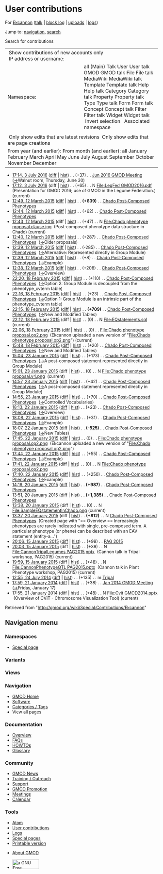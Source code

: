 <div id="mw-page-base" class="noprint">

</div>

<div id="mw-head-base" class="noprint">

</div>

<div id="content" class="mw-body" role="main">

<span id="top"></span>

<div id="mw-js-message" style="display:none;">

</div>



# <span dir="auto">User contributions</span>

<div id="bodyContent">

<div id="contentSub">

For <a
href="/mediawiki/index.php?title=User:Ekcannon&amp;action=edit&amp;redlink=1"
class="new" title="User:Ekcannon (page does not exist)">Ekcannon</a> (<a
href="/mediawiki/index.php?title=User_talk:Ekcannon&amp;action=edit&amp;redlink=1"
class="new" title="User talk:Ekcannon (page does not exist)">talk</a> \|
[block
log](/mediawiki/index.php?title=Special:Log/block&page=User%3AEkcannon "Special:Log/block")
\|
[uploads](/wiki/Special:ListFiles/Ekcannon "Special:ListFiles/Ekcannon")
\| [logs](/wiki/Special:Log/Ekcannon "Special:Log/Ekcannon"))

</div>

<div id="jump-to-nav" class="mw-jump">

Jump to: [navigation](#mw-navigation), [search](#p-search)

</div>

<div id="mw-content-text">

Search for contributions

<table class="mw-contributions-table">
<colgroup>
<col style="width: 50%" />
<col style="width: 50%" />
</colgroup>
<tbody>
<tr class="odd">
<td colspan="2"> Show contributions of new accounts only<br />
 IP address or username:</td>
</tr>
<tr class="even">
<td class="mw-label">Namespace:</td>
<td>all (Main) Talk User User talk GMOD GMOD talk File File talk
MediaWiki MediaWiki talk Template Template talk Help Help talk Category
Category talk Property Property talk Type Type talk Form Form talk
Concept Concept talk Filter Filter talk Widget Widget talk  
 Invert selection 
 Associated namespace </td>
</tr>
<tr class="odd">
<td colspan="2"></td>
</tr>
<tr class="even">
<td colspan="2"> Only show edits that are latest revisions
 Only show edits that are page creations</td>
</tr>
<tr class="odd">
<td colspan="2">From year (and earlier): From month (and earlier): all
January February March April May June July August September October
November December</td>
</tr>
</tbody>
</table>

- <a
  href="/mediawiki/index.php?title=Jun_2016_GMOD_Meeting&amp;oldid=27227"
  class="mw-changeslist-date" title="Jun 2016 GMOD Meeting">17:14, 3 July
  2016</a>
  ([diff](/mediawiki/index.php?title=Jun_2016_GMOD_Meeting&diff=prev&oldid=27227 "Jun 2016 GMOD Meeting")
  \|
  [hist](/mediawiki/index.php?title=Jun_2016_GMOD_Meeting&action=history "Jun 2016 GMOD Meeting"))
  <span class="mw-changeslist-separator">. .</span>
  <span class="mw-plusminus-pos" dir="ltr"
  title="6,167 bytes after change">(+37)</span>‎
  <span class="mw-changeslist-separator">. .</span>
  <a href="/wiki/Jun_2016_GMOD_Meeting" class="mw-contributions-title"
  title="Jun 2016 GMOD Meeting">Jun 2016 GMOD Meeting</a> ‎
  <span class="comment">([→](/wiki/Jun_2016_GMOD_Meeting#Walnut_room.2C_Thursday.2C_June_30 "Jun 2016 GMOD Meeting")‎<span dir="auto"><span class="autocomment">Walnut
  room, Thursday, June 30</span></span>)</span>
- <a
  href="/mediawiki/index.php?title=File:LegFed_GMOD2016.pdf&amp;oldid=27226"
  class="mw-changeslist-date" title="File:LegFed GMOD2016.pdf">17:12, 3
  July 2016</a> (diff \|
  [hist](/mediawiki/index.php?title=File:LegFed_GMOD2016.pdf&action=history "File:LegFed GMOD2016.pdf"))
  <span class="mw-changeslist-separator">. .</span>
  <span class="mw-plusminus-pos" dir="ltr"
  title="65 bytes after change">(+65)</span>‎
  <span class="mw-changeslist-separator">. .</span> N
  <a href="/wiki/File:LegFed_GMOD2016.pdf" class="mw-contributions-title"
  title="File:LegFed GMOD2016.pdf">File:LegFed GMOD2016.pdf</a> ‎
  <span class="comment">(Presentation for GMOD 2016; use of GMOD in the
  Legume Federation.)</span> <span class="mw-uctop">(current)</span>
- <a
  href="/mediawiki/index.php?title=Chado_Post-Composed_Phenotypes&amp;oldid=26642"
  class="mw-changeslist-date"
  title="Chado Post-Composed Phenotypes">12:49, 12 March 2015</a>
  ([diff](/mediawiki/index.php?title=Chado_Post-Composed_Phenotypes&diff=prev&oldid=26642 "Chado Post-Composed Phenotypes")
  \|
  [hist](/mediawiki/index.php?title=Chado_Post-Composed_Phenotypes&action=history "Chado Post-Composed Phenotypes"))
  <span class="mw-changeslist-separator">. .</span> **(+639)**‎
  <span class="mw-changeslist-separator">. .</span>
  <a href="/wiki/Chado_Post-Composed_Phenotypes"
  class="mw-contributions-title"
  title="Chado Post-Composed Phenotypes">Chado Post-Composed
  Phenotypes</a> ‎
- <a
  href="/mediawiki/index.php?title=Chado_Post-Composed_Phenotypes&amp;oldid=26641"
  class="mw-changeslist-date"
  title="Chado Post-Composed Phenotypes">12:44, 12 March 2015</a>
  ([diff](/mediawiki/index.php?title=Chado_Post-Composed_Phenotypes&diff=prev&oldid=26641 "Chado Post-Composed Phenotypes")
  \|
  [hist](/mediawiki/index.php?title=Chado_Post-Composed_Phenotypes&action=history "Chado Post-Composed Phenotypes"))
  <span class="mw-changeslist-separator">. .</span>
  <span class="mw-plusminus-pos" dir="ltr"
  title="4,445 bytes after change">(+62)</span>‎
  <span class="mw-changeslist-separator">. .</span>
  <a href="/wiki/Chado_Post-Composed_Phenotypes"
  class="mw-contributions-title"
  title="Chado Post-Composed Phenotypes">Chado Post-Composed
  Phenotypes</a> ‎
- <a
  href="/mediawiki/index.php?title=File:Chado_phenotype_proposal.clause.jpg&amp;oldid=26640"
  class="mw-changeslist-date"
  title="File:Chado phenotype proposal.clause.jpg">12:43, 12 March
  2015</a> (diff \|
  [hist](/mediawiki/index.php?title=File:Chado_phenotype_proposal.clause.jpg&action=history "File:Chado phenotype proposal.clause.jpg"))
  <span class="mw-changeslist-separator">. .</span>
  <span class="mw-plusminus-pos" dir="ltr"
  title="47 bytes after change">(+47)</span>‎
  <span class="mw-changeslist-separator">. .</span> N
  <a href="/wiki/File:Chado_phenotype_proposal.clause.jpg"
  class="mw-contributions-title"
  title="File:Chado phenotype proposal.clause.jpg">File:Chado phenotype
  proposal.clause.jpg</a> ‎ <span class="comment">(Post-composed
  phenotype data structure in Chado)</span>
  <span class="mw-uctop">(current)</span>
- <a
  href="/mediawiki/index.php?title=Chado_Post-Composed_Phenotypes&amp;oldid=26639"
  class="mw-changeslist-date"
  title="Chado Post-Composed Phenotypes">12:40, 12 March 2015</a>
  ([diff](/mediawiki/index.php?title=Chado_Post-Composed_Phenotypes&diff=prev&oldid=26639 "Chado Post-Composed Phenotypes")
  \|
  [hist](/mediawiki/index.php?title=Chado_Post-Composed_Phenotypes&action=history "Chado Post-Composed Phenotypes"))
  <span class="mw-changeslist-separator">. .</span>
  <span class="mw-plusminus-pos" dir="ltr"
  title="4,383 bytes after change">(+287)</span>‎
  <span class="mw-changeslist-separator">. .</span>
  <a href="/wiki/Chado_Post-Composed_Phenotypes"
  class="mw-contributions-title"
  title="Chado Post-Composed Phenotypes">Chado Post-Composed
  Phenotypes</a> ‎
  <span class="comment">([→](/wiki/Chado_Post-Composed_Phenotypes#Older_proposals "Chado Post-Composed Phenotypes")‎<span dir="auto"><span class="autocomment">Older
  proposals</span></span>)</span>
- <a
  href="/mediawiki/index.php?title=Chado_Post-Composed_Phenotypes&amp;oldid=26638"
  class="mw-changeslist-date"
  title="Chado Post-Composed Phenotypes">12:39, 12 March 2015</a>
  ([diff](/mediawiki/index.php?title=Chado_Post-Composed_Phenotypes&diff=prev&oldid=26638 "Chado Post-Composed Phenotypes")
  \|
  [hist](/mediawiki/index.php?title=Chado_Post-Composed_Phenotypes&action=history "Chado Post-Composed Phenotypes"))
  <span class="mw-changeslist-separator">. .</span>
  <span class="mw-plusminus-neg" dir="ltr"
  title="4,096 bytes after change">(-285)</span>‎
  <span class="mw-changeslist-separator">. .</span>
  <a href="/wiki/Chado_Post-Composed_Phenotypes"
  class="mw-contributions-title"
  title="Chado Post-Composed Phenotypes">Chado Post-Composed
  Phenotypes</a> ‎
  <span class="comment">([→](/wiki/Chado_Post-Composed_Phenotypes#Alternative:_Represented_directly_in_Group_Module "Chado Post-Composed Phenotypes")‎<span dir="auto"><span class="autocomment">Alternative:
  Represented directly in Group Module</span></span>)</span>
- <a
  href="/mediawiki/index.php?title=Chado_Post-Composed_Phenotypes&amp;oldid=26637"
  class="mw-changeslist-date"
  title="Chado Post-Composed Phenotypes">12:39, 12 March 2015</a>
  ([diff](/mediawiki/index.php?title=Chado_Post-Composed_Phenotypes&diff=prev&oldid=26637 "Chado Post-Composed Phenotypes")
  \|
  [hist](/mediawiki/index.php?title=Chado_Post-Composed_Phenotypes&action=history "Chado Post-Composed Phenotypes"))
  <span class="mw-changeslist-separator">. .</span>
  <span class="mw-plusminus-pos" dir="ltr"
  title="4,381 bytes after change">(+8)</span>‎
  <span class="mw-changeslist-separator">. .</span>
  <a href="/wiki/Chado_Post-Composed_Phenotypes"
  class="mw-contributions-title"
  title="Chado Post-Composed Phenotypes">Chado Post-Composed
  Phenotypes</a> ‎
  <span class="comment">([→](/wiki/Chado_Post-Composed_Phenotypes#Example "Chado Post-Composed Phenotypes")‎<span dir="auto"><span class="autocomment">Example</span></span>)</span>
- <a
  href="/mediawiki/index.php?title=Chado_Post-Composed_Phenotypes&amp;oldid=26636"
  class="mw-changeslist-date"
  title="Chado Post-Composed Phenotypes">12:38, 12 March 2015</a>
  ([diff](/mediawiki/index.php?title=Chado_Post-Composed_Phenotypes&diff=prev&oldid=26636 "Chado Post-Composed Phenotypes")
  \|
  [hist](/mediawiki/index.php?title=Chado_Post-Composed_Phenotypes&action=history "Chado Post-Composed Phenotypes"))
  <span class="mw-changeslist-separator">. .</span>
  <span class="mw-plusminus-pos" dir="ltr"
  title="4,373 bytes after change">(+208)</span>‎
  <span class="mw-changeslist-separator">. .</span>
  <a href="/wiki/Chado_Post-Composed_Phenotypes"
  class="mw-contributions-title"
  title="Chado Post-Composed Phenotypes">Chado Post-Composed
  Phenotypes</a> ‎
  <span class="comment">([→](/wiki/Chado_Post-Composed_Phenotypes#Overview "Chado Post-Composed Phenotypes")‎<span dir="auto"><span class="autocomment">Overview</span></span>)</span>
- <a
  href="/mediawiki/index.php?title=Chado_Post-Composed_Phenotypes&amp;oldid=26581"
  class="mw-changeslist-date"
  title="Chado Post-Composed Phenotypes">22:20, 18 February 2015</a>
  ([diff](/mediawiki/index.php?title=Chado_Post-Composed_Phenotypes&diff=prev&oldid=26581 "Chado Post-Composed Phenotypes")
  \|
  [hist](/mediawiki/index.php?title=Chado_Post-Composed_Phenotypes&action=history "Chado Post-Composed Phenotypes"))
  <span class="mw-changeslist-separator">. .</span>
  <span class="mw-plusminus-pos" dir="ltr"
  title="4,165 bytes after change">(+110)</span>‎
  <span class="mw-changeslist-separator">. .</span>
  <a href="/wiki/Chado_Post-Composed_Phenotypes"
  class="mw-contributions-title"
  title="Chado Post-Composed Phenotypes">Chado Post-Composed
  Phenotypes</a> ‎
  <span class="comment">([→](/wiki/Chado_Post-Composed_Phenotypes#Option_2:_Group_Module_is_decoupled_from_the_phenotype_cvterm_table "Chado Post-Composed Phenotypes")‎<span dir="auto"><span class="autocomment">Option
  2: Group Module is decoupled from the phenotype_cvterm
  table</span></span>)</span>
- <a
  href="/mediawiki/index.php?title=Chado_Post-Composed_Phenotypes&amp;oldid=26580"
  class="mw-changeslist-date"
  title="Chado Post-Composed Phenotypes">22:16, 18 February 2015</a>
  ([diff](/mediawiki/index.php?title=Chado_Post-Composed_Phenotypes&diff=prev&oldid=26580 "Chado Post-Composed Phenotypes")
  \|
  [hist](/mediawiki/index.php?title=Chado_Post-Composed_Phenotypes&action=history "Chado Post-Composed Phenotypes"))
  <span class="mw-changeslist-separator">. .</span>
  <span class="mw-plusminus-pos" dir="ltr"
  title="4,055 bytes after change">(+23)</span>‎
  <span class="mw-changeslist-separator">. .</span>
  <a href="/wiki/Chado_Post-Composed_Phenotypes"
  class="mw-contributions-title"
  title="Chado Post-Composed Phenotypes">Chado Post-Composed
  Phenotypes</a> ‎
  <span class="comment">([→](/wiki/Chado_Post-Composed_Phenotypes#Option_1:_Group_Module_is_an_intrinsic_part_of_the_phenotype_cvterm_table "Chado Post-Composed Phenotypes")‎<span dir="auto"><span class="autocomment">Option
  1: Group Module is an intrinsic part of the phenotype_cvterm
  table</span></span>)</span>
- <a
  href="/mediawiki/index.php?title=Chado_Post-Composed_Phenotypes&amp;oldid=26579"
  class="mw-changeslist-date"
  title="Chado Post-Composed Phenotypes">22:15, 18 February 2015</a>
  ([diff](/mediawiki/index.php?title=Chado_Post-Composed_Phenotypes&diff=prev&oldid=26579 "Chado Post-Composed Phenotypes")
  \|
  [hist](/mediawiki/index.php?title=Chado_Post-Composed_Phenotypes&action=history "Chado Post-Composed Phenotypes"))
  <span class="mw-changeslist-separator">. .</span> **(+709)**‎
  <span class="mw-changeslist-separator">. .</span>
  <a href="/wiki/Chado_Post-Composed_Phenotypes"
  class="mw-contributions-title"
  title="Chado Post-Composed Phenotypes">Chado Post-Composed
  Phenotypes</a> ‎
  <span class="comment">([→](/wiki/Chado_Post-Composed_Phenotypes#New_and_Modified_Tables "Chado Post-Composed Phenotypes")‎<span dir="auto"><span class="autocomment">New
  and Modified Tables</span></span>)</span>
- <a
  href="/mediawiki/index.php?title=File:EQstatements.sql&amp;oldid=26578"
  class="mw-changeslist-date" title="File:EQstatements.sql">22:12, 18
  February 2015</a> (diff \|
  [hist](/mediawiki/index.php?title=File:EQstatements.sql&action=history "File:EQstatements.sql"))
  <span class="mw-changeslist-separator">. .</span>
  <span class="mw-plusminus-null" dir="ltr"
  title="0 bytes after change">(0)</span>‎
  <span class="mw-changeslist-separator">. .</span> N
  <a href="/wiki/File:EQstatements.sql" class="mw-contributions-title"
  title="File:EQstatements.sql">File:EQstatements.sql</a> ‎
  <span class="mw-uctop">(current)</span>
- <a
  href="/mediawiki/index.php?title=File:Chado_phenotype_proposal.op2.png&amp;oldid=26577"
  class="mw-changeslist-date"
  title="File:Chado phenotype proposal.op2.png">22:06, 18 February
  2015</a>
  ([diff](/mediawiki/index.php?title=File:Chado_phenotype_proposal.op2.png&diff=prev&oldid=26577 "File:Chado phenotype proposal.op2.png")
  \|
  [hist](/mediawiki/index.php?title=File:Chado_phenotype_proposal.op2.png&action=history "File:Chado phenotype proposal.op2.png"))
  <span class="mw-changeslist-separator">. .</span>
  <span class="mw-plusminus-null" dir="ltr"
  title="0 bytes after change">(0)</span>‎
  <span class="mw-changeslist-separator">. .</span>
  <a href="/wiki/File:Chado_phenotype_proposal.op2.png"
  class="mw-contributions-title"
  title="File:Chado phenotype proposal.op2.png">File:Chado phenotype
  proposal.op2.png</a> ‎ <span class="comment">(Ekcannon uploaded a new
  version of "[File:Chado phenotype
  proposal.op2.png](/wiki/File:Chado_phenotype_proposal.op2.png "File:Chado phenotype proposal.op2.png")")</span>
  <span class="mw-uctop">(current)</span>
- <a
  href="/mediawiki/index.php?title=Chado_Post-Composed_Phenotypes&amp;oldid=26576"
  class="mw-changeslist-date"
  title="Chado Post-Composed Phenotypes">15:48, 18 February 2015</a>
  ([diff](/mediawiki/index.php?title=Chado_Post-Composed_Phenotypes&diff=prev&oldid=26576 "Chado Post-Composed Phenotypes")
  \|
  [hist](/mediawiki/index.php?title=Chado_Post-Composed_Phenotypes&action=history "Chado Post-Composed Phenotypes"))
  <span class="mw-changeslist-separator">. .</span>
  <span class="mw-plusminus-pos" dir="ltr"
  title="3,323 bytes after change">(+20)</span>‎
  <span class="mw-changeslist-separator">. .</span>
  <a href="/wiki/Chado_Post-Composed_Phenotypes"
  class="mw-contributions-title"
  title="Chado Post-Composed Phenotypes">Chado Post-Composed
  Phenotypes</a> ‎
  <span class="comment">([→](/wiki/Chado_Post-Composed_Phenotypes#New_and_Modified_Tables "Chado Post-Composed Phenotypes")‎<span dir="auto"><span class="autocomment">New
  and Modified Tables</span></span>)</span>
- <a
  href="/mediawiki/index.php?title=Chado_Post-Composed_Phenotypes&amp;oldid=26407"
  class="mw-changeslist-date"
  title="Chado Post-Composed Phenotypes">15:04, 23 January 2015</a>
  ([diff](/mediawiki/index.php?title=Chado_Post-Composed_Phenotypes&diff=prev&oldid=26407 "Chado Post-Composed Phenotypes")
  \|
  [hist](/mediawiki/index.php?title=Chado_Post-Composed_Phenotypes&action=history "Chado Post-Composed Phenotypes"))
  <span class="mw-changeslist-separator">. .</span>
  <span class="mw-plusminus-pos" dir="ltr"
  title="3,303 bytes after change">(+173)</span>‎
  <span class="mw-changeslist-separator">. .</span>
  <a href="/wiki/Chado_Post-Composed_Phenotypes"
  class="mw-contributions-title"
  title="Chado Post-Composed Phenotypes">Chado Post-Composed
  Phenotypes</a> ‎
  <span class="comment">([→](/wiki/Chado_Post-Composed_Phenotypes#A_post-composed_statement_represented_directly_in_Group_Module "Chado Post-Composed Phenotypes")‎<span dir="auto"><span class="autocomment">A
  post-composed statement represented directly in Group
  Module</span></span>)</span>
- <a
  href="/mediawiki/index.php?title=File:Chado_phenotype_proposal.v4.png&amp;oldid=26406"
  class="mw-changeslist-date"
  title="File:Chado phenotype proposal.v4.png">15:01, 23 January 2015</a>
  (diff \|
  [hist](/mediawiki/index.php?title=File:Chado_phenotype_proposal.v4.png&action=history "File:Chado phenotype proposal.v4.png"))
  <span class="mw-changeslist-separator">. .</span>
  <span class="mw-plusminus-null" dir="ltr"
  title="0 bytes after change">(0)</span>‎
  <span class="mw-changeslist-separator">. .</span> N
  <a href="/wiki/File:Chado_phenotype_proposal.v4.png"
  class="mw-contributions-title"
  title="File:Chado phenotype proposal.v4.png">File:Chado phenotype
  proposal.v4.png</a> ‎ <span class="mw-uctop">(current)</span>
- <a
  href="/mediawiki/index.php?title=Chado_Post-Composed_Phenotypes&amp;oldid=26405"
  class="mw-changeslist-date"
  title="Chado Post-Composed Phenotypes">14:57, 23 January 2015</a>
  ([diff](/mediawiki/index.php?title=Chado_Post-Composed_Phenotypes&diff=prev&oldid=26405 "Chado Post-Composed Phenotypes")
  \|
  [hist](/mediawiki/index.php?title=Chado_Post-Composed_Phenotypes&action=history "Chado Post-Composed Phenotypes"))
  <span class="mw-changeslist-separator">. .</span>
  <span class="mw-plusminus-pos" dir="ltr"
  title="3,130 bytes after change">(+42)</span>‎
  <span class="mw-changeslist-separator">. .</span>
  <a href="/wiki/Chado_Post-Composed_Phenotypes"
  class="mw-contributions-title"
  title="Chado Post-Composed Phenotypes">Chado Post-Composed
  Phenotypes</a> ‎
  <span class="comment">([→](/wiki/Chado_Post-Composed_Phenotypes#A_post-composed_statement_represented_directly_in_Group_Module "Chado Post-Composed Phenotypes")‎<span dir="auto"><span class="autocomment">A
  post-composed statement represented directly in Group
  Module</span></span>)</span>
- <a
  href="/mediawiki/index.php?title=Chado_Post-Composed_Phenotypes&amp;oldid=26404"
  class="mw-changeslist-date"
  title="Chado Post-Composed Phenotypes">14:55, 23 January 2015</a>
  ([diff](/mediawiki/index.php?title=Chado_Post-Composed_Phenotypes&diff=prev&oldid=26404 "Chado Post-Composed Phenotypes")
  \|
  [hist](/mediawiki/index.php?title=Chado_Post-Composed_Phenotypes&action=history "Chado Post-Composed Phenotypes"))
  <span class="mw-changeslist-separator">. .</span>
  <span class="mw-plusminus-pos" dir="ltr"
  title="3,088 bytes after change">(+70)</span>‎
  <span class="mw-changeslist-separator">. .</span>
  <a href="/wiki/Chado_Post-Composed_Phenotypes"
  class="mw-contributions-title"
  title="Chado Post-Composed Phenotypes">Chado Post-Composed
  Phenotypes</a> ‎
  <span class="comment">([→](/wiki/Chado_Post-Composed_Phenotypes#Controlled_Vocabularies "Chado Post-Composed Phenotypes")‎<span dir="auto"><span class="autocomment">Controlled
  Vocabularies</span></span>)</span>
- <a
  href="/mediawiki/index.php?title=Chado_Post-Composed_Phenotypes&amp;oldid=26401"
  class="mw-changeslist-date"
  title="Chado Post-Composed Phenotypes">18:13, 22 January 2015</a>
  ([diff](/mediawiki/index.php?title=Chado_Post-Composed_Phenotypes&diff=prev&oldid=26401 "Chado Post-Composed Phenotypes")
  \|
  [hist](/mediawiki/index.php?title=Chado_Post-Composed_Phenotypes&action=history "Chado Post-Composed Phenotypes"))
  <span class="mw-changeslist-separator">. .</span>
  <span class="mw-plusminus-pos" dir="ltr"
  title="3,018 bytes after change">(+23)</span>‎
  <span class="mw-changeslist-separator">. .</span>
  <a href="/wiki/Chado_Post-Composed_Phenotypes"
  class="mw-contributions-title"
  title="Chado Post-Composed Phenotypes">Chado Post-Composed
  Phenotypes</a> ‎
  <span class="comment">([→](/wiki/Chado_Post-Composed_Phenotypes#Overview "Chado Post-Composed Phenotypes")‎<span dir="auto"><span class="autocomment">Overview</span></span>)</span>
- <a
  href="/mediawiki/index.php?title=Chado_Post-Composed_Phenotypes&amp;oldid=26400"
  class="mw-changeslist-date"
  title="Chado Post-Composed Phenotypes">18:08, 22 January 2015</a>
  ([diff](/mediawiki/index.php?title=Chado_Post-Composed_Phenotypes&diff=prev&oldid=26400 "Chado Post-Composed Phenotypes")
  \|
  [hist](/mediawiki/index.php?title=Chado_Post-Composed_Phenotypes&action=history "Chado Post-Composed Phenotypes"))
  <span class="mw-changeslist-separator">. .</span>
  <span class="mw-plusminus-pos" dir="ltr"
  title="2,995 bytes after change">(+31)</span>‎
  <span class="mw-changeslist-separator">. .</span>
  <a href="/wiki/Chado_Post-Composed_Phenotypes"
  class="mw-contributions-title"
  title="Chado Post-Composed Phenotypes">Chado Post-Composed
  Phenotypes</a> ‎
  <span class="comment">([→](/wiki/Chado_Post-Composed_Phenotypes#Example "Chado Post-Composed Phenotypes")‎<span dir="auto"><span class="autocomment">Example</span></span>)</span>
- <a
  href="/mediawiki/index.php?title=Chado_Post-Composed_Phenotypes&amp;oldid=26399"
  class="mw-changeslist-date"
  title="Chado Post-Composed Phenotypes">18:07, 22 January 2015</a>
  ([diff](/mediawiki/index.php?title=Chado_Post-Composed_Phenotypes&diff=prev&oldid=26399 "Chado Post-Composed Phenotypes")
  \|
  [hist](/mediawiki/index.php?title=Chado_Post-Composed_Phenotypes&action=history "Chado Post-Composed Phenotypes"))
  <span class="mw-changeslist-separator">. .</span> **(-525)**‎
  <span class="mw-changeslist-separator">. .</span>
  <a href="/wiki/Chado_Post-Composed_Phenotypes"
  class="mw-contributions-title"
  title="Chado Post-Composed Phenotypes">Chado Post-Composed
  Phenotypes</a> ‎
  <span class="comment">([→](/wiki/Chado_Post-Composed_Phenotypes#New_Tables "Chado Post-Composed Phenotypes")‎<span dir="auto"><span class="autocomment">New
  Tables</span></span>)</span>
- <a
  href="/mediawiki/index.php?title=File:Chado_phenotype_proposal.op2.png&amp;oldid=26398"
  class="mw-changeslist-date"
  title="File:Chado phenotype proposal.op2.png">17:45, 22 January 2015</a>
  ([diff](/mediawiki/index.php?title=File:Chado_phenotype_proposal.op2.png&diff=prev&oldid=26398 "File:Chado phenotype proposal.op2.png")
  \|
  [hist](/mediawiki/index.php?title=File:Chado_phenotype_proposal.op2.png&action=history "File:Chado phenotype proposal.op2.png"))
  <span class="mw-changeslist-separator">. .</span>
  <span class="mw-plusminus-null" dir="ltr"
  title="0 bytes after change">(0)</span>‎
  <span class="mw-changeslist-separator">. .</span>
  <a href="/wiki/File:Chado_phenotype_proposal.op2.png"
  class="mw-contributions-title"
  title="File:Chado phenotype proposal.op2.png">File:Chado phenotype
  proposal.op2.png</a> ‎ <span class="comment">(Ekcannon uploaded a new
  version of "[File:Chado phenotype
  proposal.op2.png](/wiki/File:Chado_phenotype_proposal.op2.png "File:Chado phenotype proposal.op2.png")")</span>
- <a
  href="/mediawiki/index.php?title=Chado_Post-Composed_Phenotypes&amp;oldid=26397"
  class="mw-changeslist-date"
  title="Chado Post-Composed Phenotypes">17:44, 22 January 2015</a>
  ([diff](/mediawiki/index.php?title=Chado_Post-Composed_Phenotypes&diff=prev&oldid=26397 "Chado Post-Composed Phenotypes")
  \|
  [hist](/mediawiki/index.php?title=Chado_Post-Composed_Phenotypes&action=history "Chado Post-Composed Phenotypes"))
  <span class="mw-changeslist-separator">. .</span>
  <span class="mw-plusminus-pos" dir="ltr"
  title="3,489 bytes after change">(+55)</span>‎
  <span class="mw-changeslist-separator">. .</span>
  <a href="/wiki/Chado_Post-Composed_Phenotypes"
  class="mw-contributions-title"
  title="Chado Post-Composed Phenotypes">Chado Post-Composed
  Phenotypes</a> ‎
  <span class="comment">([→](/wiki/Chado_Post-Composed_Phenotypes#Example "Chado Post-Composed Phenotypes")‎<span dir="auto"><span class="autocomment">Example</span></span>)</span>
- <a
  href="/mediawiki/index.php?title=File:Chado_phenotype_proposal.op2.png&amp;oldid=26396"
  class="mw-changeslist-date"
  title="File:Chado phenotype proposal.op2.png">17:41, 22 January 2015</a>
  (diff \|
  [hist](/mediawiki/index.php?title=File:Chado_phenotype_proposal.op2.png&action=history "File:Chado phenotype proposal.op2.png"))
  <span class="mw-changeslist-separator">. .</span>
  <span class="mw-plusminus-null" dir="ltr"
  title="0 bytes after change">(0)</span>‎
  <span class="mw-changeslist-separator">. .</span> N
  <a href="/wiki/File:Chado_phenotype_proposal.op2.png"
  class="mw-contributions-title"
  title="File:Chado phenotype proposal.op2.png">File:Chado phenotype
  proposal.op2.png</a> ‎
- <a
  href="/mediawiki/index.php?title=Chado_Post-Composed_Phenotypes&amp;oldid=26395"
  class="mw-changeslist-date"
  title="Chado Post-Composed Phenotypes">17:40, 22 January 2015</a>
  ([diff](/mediawiki/index.php?title=Chado_Post-Composed_Phenotypes&diff=prev&oldid=26395 "Chado Post-Composed Phenotypes")
  \|
  [hist](/mediawiki/index.php?title=Chado_Post-Composed_Phenotypes&action=history "Chado Post-Composed Phenotypes"))
  <span class="mw-changeslist-separator">. .</span>
  <span class="mw-plusminus-pos" dir="ltr"
  title="3,434 bytes after change">(+250)</span>‎
  <span class="mw-changeslist-separator">. .</span>
  <a href="/wiki/Chado_Post-Composed_Phenotypes"
  class="mw-contributions-title"
  title="Chado Post-Composed Phenotypes">Chado Post-Composed
  Phenotypes</a> ‎
  <span class="comment">([→](/wiki/Chado_Post-Composed_Phenotypes#Example "Chado Post-Composed Phenotypes")‎<span dir="auto"><span class="autocomment">Example</span></span>)</span>
- <a
  href="/mediawiki/index.php?title=Chado_Post-Composed_Phenotypes&amp;oldid=26393"
  class="mw-changeslist-date"
  title="Chado Post-Composed Phenotypes">14:16, 20 January 2015</a>
  ([diff](/mediawiki/index.php?title=Chado_Post-Composed_Phenotypes&diff=prev&oldid=26393 "Chado Post-Composed Phenotypes")
  \|
  [hist](/mediawiki/index.php?title=Chado_Post-Composed_Phenotypes&action=history "Chado Post-Composed Phenotypes"))
  <span class="mw-changeslist-separator">. .</span> **(+987)**‎
  <span class="mw-changeslist-separator">. .</span>
  <a href="/wiki/Chado_Post-Composed_Phenotypes"
  class="mw-contributions-title"
  title="Chado Post-Composed Phenotypes">Chado Post-Composed
  Phenotypes</a> ‎
- <a
  href="/mediawiki/index.php?title=Chado_Post-Composed_Phenotypes&amp;oldid=26392"
  class="mw-changeslist-date"
  title="Chado Post-Composed Phenotypes">13:51, 20 January 2015</a>
  ([diff](/mediawiki/index.php?title=Chado_Post-Composed_Phenotypes&diff=prev&oldid=26392 "Chado Post-Composed Phenotypes")
  \|
  [hist](/mediawiki/index.php?title=Chado_Post-Composed_Phenotypes&action=history "Chado Post-Composed Phenotypes"))
  <span class="mw-changeslist-separator">. .</span> **(+1,385)**‎
  <span class="mw-changeslist-separator">. .</span>
  <a href="/wiki/Chado_Post-Composed_Phenotypes"
  class="mw-contributions-title"
  title="Chado Post-Composed Phenotypes">Chado Post-Composed
  Phenotypes</a> ‎
- <a
  href="/mediawiki/index.php?title=File:SampleEQstatementInChado.png&amp;oldid=26391"
  class="mw-changeslist-date"
  title="File:SampleEQstatementInChado.png">13:38, 20 January 2015</a>
  (diff \|
  [hist](/mediawiki/index.php?title=File:SampleEQstatementInChado.png&action=history "File:SampleEQstatementInChado.png"))
  <span class="mw-changeslist-separator">. .</span>
  <span class="mw-plusminus-null" dir="ltr"
  title="0 bytes after change">(0)</span>‎
  <span class="mw-changeslist-separator">. .</span> N
  <a href="/wiki/File:SampleEQstatementInChado.png"
  class="mw-contributions-title"
  title="File:SampleEQstatementInChado.png">File:SampleEQstatementInChado.png</a>
  ‎ <span class="mw-uctop">(current)</span>
- <a
  href="/mediawiki/index.php?title=Chado_Post-Composed_Phenotypes&amp;oldid=26390"
  class="mw-changeslist-date"
  title="Chado Post-Composed Phenotypes">13:37, 20 January 2015</a>
  (diff \|
  [hist](/mediawiki/index.php?title=Chado_Post-Composed_Phenotypes&action=history "Chado Post-Composed Phenotypes"))
  <span class="mw-changeslist-separator">. .</span> **(+812)**‎
  <span class="mw-changeslist-separator">. .</span> N
  <a href="/wiki/Chado_Post-Composed_Phenotypes"
  class="mw-contributions-title"
  title="Chado Post-Composed Phenotypes">Chado Post-Composed
  Phenotypes</a> ‎ <span class="comment">(Created page with "== Overview
  == Increasingly phenotypes are rarely indicated with single,
  pre-composed term. A particular phenotype (or phene) can be described
  with an EAV statement (entity-a...")</span>
- <a href="/mediawiki/index.php?title=PAG_2015&amp;oldid=26359"
  class="mw-changeslist-date" title="PAG 2015">20:06, 15 January 2015</a>
  ([diff](/mediawiki/index.php?title=PAG_2015&diff=prev&oldid=26359 "PAG 2015")
  \|
  [hist](/mediawiki/index.php?title=PAG_2015&action=history "PAG 2015"))
  <span class="mw-changeslist-separator">. .</span>
  <span class="mw-plusminus-pos" dir="ltr"
  title="16,505 bytes after change">(+99)</span>‎
  <span class="mw-changeslist-separator">. .</span>
  <a href="/wiki/PAG_2015" class="mw-contributions-title"
  title="PAG 2015">PAG 2015</a> ‎
- <a
  href="/mediawiki/index.php?title=File:CannonTripalLegumes_PAG2015.pptx&amp;oldid=26358"
  class="mw-changeslist-date"
  title="File:CannonTripalLegumes PAG2015.pptx">20:03, 15 January 2015</a>
  (diff \|
  [hist](/mediawiki/index.php?title=File:CannonTripalLegumes_PAG2015.pptx&action=history "File:CannonTripalLegumes PAG2015.pptx"))
  <span class="mw-changeslist-separator">. .</span>
  <span class="mw-plusminus-pos" dir="ltr"
  title="39 bytes after change">(+39)</span>‎
  <span class="mw-changeslist-separator">. .</span> N
  <a href="/wiki/File:CannonTripalLegumes_PAG2015.pptx"
  class="mw-contributions-title"
  title="File:CannonTripalLegumes PAG2015.pptx">File:CannonTripalLegumes
  PAG2015.pptx</a> ‎ <span class="comment">(Cannon talk in Tripal
  workshop, PAG2015)</span> <span class="mw-uctop">(current)</span>
- <a
  href="/mediawiki/index.php?title=File:CannonPhenotypeQTL_PAG2015.pptx&amp;oldid=26357"
  class="mw-changeslist-date"
  title="File:CannonPhenotypeQTL PAG2015.pptx">19:59, 15 January 2015</a>
  (diff \|
  [hist](/mediawiki/index.php?title=File:CannonPhenotypeQTL_PAG2015.pptx&action=history "File:CannonPhenotypeQTL PAG2015.pptx"))
  <span class="mw-changeslist-separator">. .</span>
  <span class="mw-plusminus-pos" dir="ltr"
  title="48 bytes after change">(+48)</span>‎
  <span class="mw-changeslist-separator">. .</span> N
  <a href="/wiki/File:CannonPhenotypeQTL_PAG2015.pptx"
  class="mw-contributions-title"
  title="File:CannonPhenotypeQTL PAG2015.pptx">File:CannonPhenotypeQTL
  PAG2015.pptx</a> ‎ <span class="comment">(Cannon talk in Plant
  Phenotype workshop, PAG2015)</span>
  <span class="mw-uctop">(current)</span>
- <a href="/mediawiki/index.php?title=Tripal&amp;oldid=26000"
  class="mw-changeslist-date" title="Tripal">12:55, 24 July 2014</a>
  ([diff](/mediawiki/index.php?title=Tripal&diff=prev&oldid=26000 "Tripal")
  \| [hist](/mediawiki/index.php?title=Tripal&action=history "Tripal"))
  <span class="mw-changeslist-separator">. .</span>
  <span class="mw-plusminus-pos" dir="ltr"
  title="5,841 bytes after change">(+135)</span>‎
  <span class="mw-changeslist-separator">. .</span> m
  <a href="/wiki/Tripal" class="mw-contributions-title"
  title="Tripal">Tripal</a> ‎
- <a
  href="/mediawiki/index.php?title=Jan_2014_GMOD_Meeting&amp;oldid=25165"
  class="mw-changeslist-date" title="Jan 2014 GMOD Meeting">17:59, 21
  January 2014</a>
  ([diff](/mediawiki/index.php?title=Jan_2014_GMOD_Meeting&diff=prev&oldid=25165 "Jan 2014 GMOD Meeting")
  \|
  [hist](/mediawiki/index.php?title=Jan_2014_GMOD_Meeting&action=history "Jan 2014 GMOD Meeting"))
  <span class="mw-changeslist-separator">. .</span>
  <span class="mw-plusminus-pos" dir="ltr"
  title="5,005 bytes after change">(+38)</span>‎
  <span class="mw-changeslist-separator">. .</span>
  <a href="/wiki/Jan_2014_GMOD_Meeting" class="mw-contributions-title"
  title="Jan 2014 GMOD Meeting">Jan 2014 GMOD Meeting</a> ‎
  <span class="comment">([→](/wiki/Jan_2014_GMOD_Meeting#Friday.2C_January_17 "Jan 2014 GMOD Meeting")‎<span dir="auto"><span class="autocomment">Friday,
  January 17</span></span>)</span>
- <a
  href="/mediawiki/index.php?title=File:Cvit_GMOD2014.pptx&amp;oldid=25164"
  class="mw-changeslist-date" title="File:Cvit GMOD2014.pptx">17:55, 21
  January 2014</a> (diff \|
  [hist](/mediawiki/index.php?title=File:Cvit_GMOD2014.pptx&action=history "File:Cvit GMOD2014.pptx"))
  <span class="mw-changeslist-separator">. .</span>
  <span class="mw-plusminus-pos" dir="ltr"
  title="48 bytes after change">(+48)</span>‎
  <span class="mw-changeslist-separator">. .</span> N
  <a href="/wiki/File:Cvit_GMOD2014.pptx" class="mw-contributions-title"
  title="File:Cvit GMOD2014.pptx">File:Cvit GMOD2014.pptx</a> ‎
  <span class="comment">(Overview of CViT - Chromosome Visualization
  Tool)</span> <span class="mw-uctop">(current)</span>

</div>

<div class="printfooter">

Retrieved from "<http://gmod.org/wiki/Special:Contributions/Ekcannon>"

</div>

<div id="catlinks" class="catlinks catlinks-allhidden">

</div>

<div class="visualClear">

</div>

</div>

</div>

<div id="mw-navigation">

## Navigation menu

<div id="mw-head">



<div id="left-navigation">

<div id="p-namespaces" class="vectorTabs" role="navigation"
aria-labelledby="p-namespaces-label">

### Namespaces

- <span id="ca-nstab-special">[Special
  page](/wiki/Special:Contributions/Ekcannon "This is a special page, you cannot edit the page itself")</span>

</div>

<div id="p-variants" class="vectorMenu emptyPortlet" role="navigation"
aria-labelledby="p-variants-label">

### 

### Variants[](#)

<div class="menu">

</div>

</div>

</div>

<div id="right-navigation">

<div id="p-views" class="vectorTabs emptyPortlet" role="navigation"
aria-labelledby="p-views-label">

### Views

</div>



</div>



</div>

</div>

</div>

<div id="mw-panel">

<div id="p-logo" role="banner">

<a href="/wiki/Main_Page"
style="background-image: url(http://gmod.org/images/GMOD-cogs.png);"
title="Visit the main page"></a>

</div>

<div id="p-Navigation" class="portal" role="navigation"
aria-labelledby="p-Navigation-label">

### Navigation

<div class="body">

- <span id="n-GMOD-Home">[GMOD Home](/wiki/Main_Page)</span>
- <span id="n-Software">[Software](/wiki/GMOD_Components)</span>
- <span id="n-Categories-.2F-Tags">[Categories /
  Tags](/wiki/Categories)</span>
- <span id="n-View-all-pages">[View all
  pages](/wiki/Special:AllPages)</span>

</div>

</div>

<div id="p-Documentation" class="portal" role="navigation"
aria-labelledby="p-Documentation-label">

### Documentation

<div class="body">

- <span id="n-Overview">[Overview](/wiki/Overview)</span>
- <span id="n-FAQs">[FAQs](/wiki/Category:FAQ)</span>
- <span id="n-HOWTOs">[HOWTOs](/wiki/Category:HOWTO)</span>
- <span id="n-Glossary">[Glossary](/wiki/Glossary)</span>

</div>

</div>

<div id="p-Community" class="portal" role="navigation"
aria-labelledby="p-Community-label">

### Community

<div class="body">

- <span id="n-GMOD-News">[GMOD News](/wiki/GMOD_News)</span>
- <span id="n-Training-.2F-Outreach">[Training /
  Outreach](/wiki/Training_and_Outreach)</span>
- <span id="n-Support">[Support](/wiki/Support)</span>
- <span id="n-GMOD-Promotion">[GMOD
  Promotion](/wiki/GMOD_Promotion)</span>
- <span id="n-Meetings">[Meetings](/wiki/Meetings)</span>
- <span id="n-Calendar">[Calendar](/wiki/Calendar)</span>

</div>

</div>

<div id="p-tb" class="portal" role="navigation"
aria-labelledby="p-tb-label">

### Tools

<div class="body">

- <span id="feedlinks"><a
  href="http://gmod.org/mediawiki/index.php?title=Special:Contributions/Ekcannon&amp;feed=atom"
  id="feed-atom" class="feedlink" rel="alternate"
  type="application/atom+xml" title="Atom feed for this page">Atom</a></span>
- <span id="t-contributions">[User
  contributions](/wiki/Special:Contributions/Ekcannon "A list of contributions of this user")</span>
- <span id="t-log">[Logs](/wiki/Special:Log/Ekcannon)</span>
- <span id="t-specialpages"><a href="/wiki/Special:SpecialPages" accesskey="q"
  title="A list of all special pages [q]">Special pages</a></span>
- <span id="t-print"><a
  href="/mediawiki/index.php?title=Special:Contributions/Ekcannon&amp;printable=yes"
  rel="alternate" accesskey="p"
  title="Printable version of this page [p]">Printable version</a></span>

</div>

</div>

</div>

</div>

<div id="footer" role="contentinfo">

- <span id="footer-places-about">[About
  GMOD](/wiki/GMOD:About "GMOD:About")</span>

<!-- -->

- <span id="footer-copyrightico">[<img src="http://www.gnu.org/graphics/gfdl-logo-small.png" width="88"
  height="31" alt="a GNU Free Documentation License" />](http://www.gnu.org/licenses/fdl-1.3.html)</span>


<div style="clear:both">

</div>

</div>
